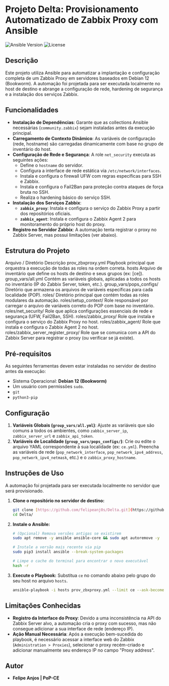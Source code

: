 # Projeto Delta: Provisionamento Automatizado de Zabbix Proxy com Ansible

![Ansible Version](https://img.shields.io/badge/ansible--core-2.15%2B-blue.svg)
![License](https://img.shields.io/badge/license-MIT-green.svg)

## Descrição

Este projeto utiliza Ansible para automatizar a implantação e configuração completa de um Zabbix Proxy em servidores baseados em Debian 12 (Bookworm). A automação foi projetada para ser executada localmente no host de destino e abrange a configuração de rede, hardening de segurança e a instalação dos serviços Zabbix.

## Funcionalidades

- **Instalação de Dependências**: Garante que as collections Ansible necessárias (`community.zabbix`) sejam instaladas antes da execução principal.
- **Carregamento de Contexto Dinâmico**: As variáveis de configuração (rede, hostname) são carregadas dinamicamente com base no grupo de inventário do host.
- **Configuração de Rede e Segurança**: A role `net_security` executa as seguintes ações:
  - Define o `hostname` do servidor.
  - Configura a interface de rede estática via `/etc/network/interfaces`.
  - Instala e configura o firewall UFW com regras específicas para SSH e Zabbix.
  - Instala e configura o Fail2Ban para proteção contra ataques de força bruta no SSH.
  - Realiza o hardening básico do serviço SSH.
- **Instalação dos Serviços Zabbix**:
  - **`zabbix_proxy`**: Instala e configura o serviço do Zabbix Proxy a partir dos repositórios oficiais.
  - **`zabbix_agent`**: Instala e configura o Zabbix Agent 2 para monitoramento do próprio host do proxy.
- **Registro no Servidor Zabbix**: A automação tenta registrar o proxy no Zabbix Server, mas possui limitações (ver abaixo).

## Estrutura do Projeto

Arquivo / Diretório	Descrição
prov_zbxproxy.yml	Playbook principal que orquestra a execução de todas as roles na ordem correta.
hosts	Arquivo de inventário que define os hosts de destino e seus grupos (ex: [ce]).
group_vars/all.yml	Contém as variáveis globais, aplicadas a todos os hosts no inventário (IP do Zabbix Server, token, etc.).
group_vars/pops_configs/	Diretório que armazena os arquivos de variáveis específicas para cada localidade (POP).
roles/	Diretório principal que contém todas as roles modulares da automação.
roles/setup_context/	Role responsável por carregar o arquivo de variáveis correto do POP com base no inventário.
roles/net_security/	Role que aplica configurações essenciais de rede e segurança (UFW, Fail2Ban, SSH).
roles/zabbix_proxy/	Role que instala e configura o serviço do Zabbix Proxy no host.
roles/zabbix_agent/	Role que instala e configura o Zabbix Agent 2 no host.
roles/zabbix_server_register_proxy/	Role que se comunica com a API do Zabbix Server para registrar o proxy (ou verificar se já existe).
## Pré-requisitos

As seguintes ferramentas devem estar instaladas no servidor de destino antes da execução:

-   Sistema Operacional: **Debian 12 (Bookworm)**
-   Um usuário com permissões `sudo`.
-   `git`
-   `python3-pip`

## Configuração

1.  **Variáveis Globais (`group_vars/all.yml`)**: Ajuste as variáveis que são comuns a todos os ambientes, como `zabbix_server_ip`, `zabbix_server_url` e `zabbix_api_token`.
2.  **Variáveis de Localidade (`group_vars/pops_configs/`)**: Crie ou edite o arquivo YAML correspondente à sua localidade (ex: `ce.yml`). Preencha as variáveis de rede (`pop_network_interface`, `pop_network_ipv4_address`, `pop_network_ipv4_netmask`, etc.) e o `zabbix_proxy_hostname`.

## Instruções de Uso

A automação foi projetada para ser executada localmente no servidor que será provisionado.

1.  **Clone o repositório no servidor de destino:**
    ```bash
    git clone [https://github.com/felipeanj0s/Delta.git](https://github.com/felipeanj0s/Delta.git)
    cd Delta/
    ```

2.  **Instale o Ansible:**
    ```bash
    # (Opcional) Remova versões antigas se existirem
    sudo apt remove -y ansible ansible-core && sudo apt autoremove -y

    # Instale a versão mais recente via pip
    sudo pip3 install ansible --break-system-packages

    # Limpe o cache do terminal para encontrar o novo executável
    hash -r
    ```

3.  **Execute o Playbook:**
    Substitua `ce` no comando abaixo pelo grupo do seu host no arquivo `hosts`.
    ```bash
    ansible-playbook -i hosts prov_zbxproxy.yml --limit ce --ask-become-pass
    ```

## Limitações Conhecidas

-   **Registro da Interface do Proxy**: Devido a uma inconsistência na API do Zabbix Server alvo, a automação cria o proxy com sucesso, mas não consegue adicionar a sua interface de rede (endereço IP).
-   **Ação Manual Necessária**: Após a execução bem-sucedida do playbook, é necessário acessar a interface web do Zabbix (`Administration > Proxies`), selecionar o proxy recém-criado e adicionar manualmente seu endereço IP no campo "Proxy address".

## Autor

-   **Felipe Anjos | PoP-CE**